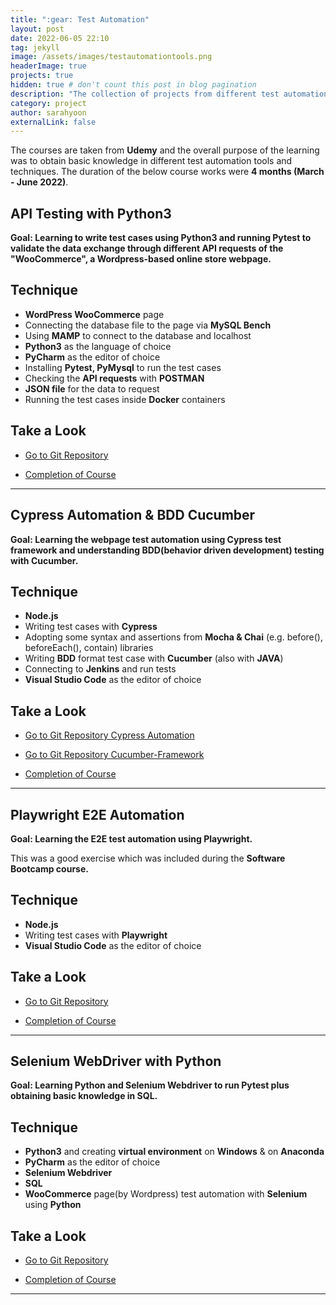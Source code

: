 ```yaml
---
title: ":gear: Test Automation"
layout: post
date: 2022-06-05 22:10
tag: jekyll
image: /assets/images/testautomationtools.png 
headerImage: true
projects: true
hidden: true # don't count this post in blog pagination
description: "The collection of projects from different test automation courses."
category: project
author: sarahyoon
externalLink: false
---
```


The courses are taken from **Udemy** and the overall purpose of the learning was to obtain basic knowledge in different test automation tools and techniques.
The duration of the below course works were **4 months (March - June 2022)**.

## API Testing with Python3 

**Goal: Learning to write test cases using Python3 and running Pytest to validate the data exchange through different API requests of the "WooCommerce", a Wordpress-based online store webpage.**


## Technique
- **WordPress WooCommerce** page
- Connecting the database file to the page via **MySQL Bench**
- Using **MAMP** to connect to the database and localhost
- **Python3** as the language of choice
- **PyCharm** as the editor of choice
- Installing **Pytest, PyMysql** to run the test cases
- Checking the **API requests** with **POSTMAN**
- **JSON file** for the data to request 
- Running the test cases inside **Docker** containers

## Take a Look
- [Go to Git Repository](https://github.com/morgenstern89/Python3-API-Testing-WooCommerce.git) 

- [Completion of Course](/assets/images/api.PNG)

---

## Cypress Automation & BDD Cucumber 

**Goal: Learning the webpage test automation using Cypress test framework and understanding BDD(behavior driven development) testing with Cucumber.**


## Technique
- **Node.js**
- Writing test cases with **Cypress**
- Adopting some syntax and assertions from **Mocha & Chai** (e.g. before(), beforeEach(), contain) libraries
- Writing **BDD** format test case with **Cucumber** (also with **JAVA**)
- Connecting to **Jenkins** and run tests
- **Visual Studio Code** as the editor of choice

## Take a Look
- [Go to Git Repository Cypress Automation](https://github.com/morgenstern89/cypress-automation-framework-demo.git) 

- [Go to Git Repository Cucumber-Framework](https://github.com/morgenstern89/Cucumber-Framework-and-Selenium/tree/master/CucumberFramework/CucumberFramework_new) 

- [Completion of Course](/assets/images/cypress.jpg)

---

## Playwright E2E Automation 

**Goal: Learning the E2E test automation using Playwright.**

This was a good exercise which was included during the **Software Bootcamp course.**


## Technique
- **Node.js**
- Writing test cases with **Playwright**
- **Visual Studio Code** as the editor of choice

## Take a Look
- [Go to Git Repository](https://github.com/morgenstern89/Playwright-Test-Automation-Exercise.git) 

- [Completion of Course](/assets/images/bootcamp.jpg)

---

## Selenium WebDriver with Python 

**Goal: Learning Python and Selenium Webdriver to run Pytest plus obtaining basic knowledge in SQL.**


## Technique
- **Python3** and creating **virtual environment** on **Windows** & on **Anaconda**
- **PyCharm** as the editor of choice
- **Selenium Webdriver**
- **SQL**
- **WooCommerce** page(by Wordpress) test automation with **Selenium** using **Python**

## Take a Look
- [Go to Git Repository](https://github.com/morgenstern89/python_selenium_course.git) 

- [Completion of Course](/assets/images/selenium.PNG)

---
